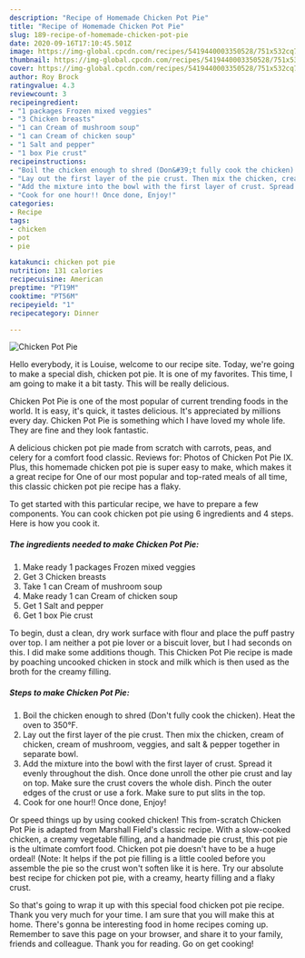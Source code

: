 ```yaml
---
description: "Recipe of Homemade Chicken Pot Pie"
title: "Recipe of Homemade Chicken Pot Pie"
slug: 189-recipe-of-homemade-chicken-pot-pie
date: 2020-09-16T17:10:45.501Z
image: https://img-global.cpcdn.com/recipes/5419440003350528/751x532cq70/chicken-pot-pie-recipe-main-photo.jpg
thumbnail: https://img-global.cpcdn.com/recipes/5419440003350528/751x532cq70/chicken-pot-pie-recipe-main-photo.jpg
cover: https://img-global.cpcdn.com/recipes/5419440003350528/751x532cq70/chicken-pot-pie-recipe-main-photo.jpg
author: Roy Brock
ratingvalue: 4.3
reviewcount: 3
recipeingredient:
- "1 packages Frozen mixed veggies"
- "3 Chicken breasts"
- "1 can Cream of mushroom soup"
- "1 can Cream of chicken soup"
- "1 Salt and pepper"
- "1 box Pie crust"
recipeinstructions:
- "Boil the chicken enough to shred (Don&#39;t fully cook the chicken). Heat the oven to 350°F."
- "Lay out the first layer of the pie crust. Then mix the chicken, cream of chicken, cream of mushroom, veggies, and salt &amp; pepper together in separate bowl."
- "Add the mixture into the bowl with the first layer of crust. Spread it evenly throughout the dish. Once done unroll the other pie crust and lay on top. Make sure the crust covers the whole dish. Pinch the outer edges of the crust or use a fork. Make sure to put slits in the top."
- "Cook for one hour!! Once done, Enjoy!"
categories:
- Recipe
tags:
- chicken
- pot
- pie

katakunci: chicken pot pie 
nutrition: 131 calories
recipecuisine: American
preptime: "PT19M"
cooktime: "PT56M"
recipeyield: "1"
recipecategory: Dinner

---
```



![Chicken Pot Pie](https://img-global.cpcdn.com/recipes/5419440003350528/751x532cq70/chicken-pot-pie-recipe-main-photo.jpg)

Hello everybody, it is Louise, welcome to our recipe site. Today, we're going to make a special dish, chicken pot pie. It is one of my favorites. This time, I am going to make it a bit tasty. This will be really delicious.

Chicken Pot Pie is one of the most popular of current trending foods in the world. It is easy, it's quick, it tastes delicious. It's appreciated by millions every day. Chicken Pot Pie is something which I have loved my whole life. They are fine and they look fantastic.

A delicious chicken pot pie made from scratch with carrots, peas, and celery for a comfort food classic. Reviews for: Photos of Chicken Pot Pie IX. Plus, this homemade chicken pot pie is super easy to make, which makes it a great recipe for One of our most popular and top-rated meals of all time, this classic chicken pot pie recipe has a flaky.


To get started with this particular recipe, we have to prepare a few components. You can cook chicken pot pie using 6 ingredients and 4 steps. Here is how you cook it.

<!--inarticleads1-->

##### The ingredients needed to make Chicken Pot Pie:

1. Make ready 1 packages Frozen mixed veggies
1. Get 3 Chicken breasts
1. Take 1 can Cream of mushroom soup
1. Make ready 1 can Cream of chicken soup
1. Get 1 Salt and pepper
1. Get 1 box Pie crust


To begin, dust a clean, dry work surface with flour and place the puff pastry over top. I am neither a pot pie lover or a biscuit lover, but I had seconds on this. I did make some additions though. This Chicken Pot Pie recipe is made by poaching uncooked chicken in stock and milk which is then used as the broth for the creamy filling. 

<!--inarticleads2-->

##### Steps to make Chicken Pot Pie:

1. Boil the chicken enough to shred (Don&#39;t fully cook the chicken). Heat the oven to 350°F.
1. Lay out the first layer of the pie crust. Then mix the chicken, cream of chicken, cream of mushroom, veggies, and salt &amp; pepper together in separate bowl.
1. Add the mixture into the bowl with the first layer of crust. Spread it evenly throughout the dish. Once done unroll the other pie crust and lay on top. Make sure the crust covers the whole dish. Pinch the outer edges of the crust or use a fork. Make sure to put slits in the top.
1. Cook for one hour!! Once done, Enjoy!


Or speed things up by using cooked chicken! This from-scratch Chicken Pot Pie is adapted from Marshall Field&#39;s classic recipe. With a slow-cooked chicken, a creamy vegetable filling, and a handmade pie crust, this pot pie is the ultimate comfort food. Chicken pot pie doesn&#39;t have to be a huge ordeal! (Note: It helps if the pot pie filling is a little cooled before you assemble the pie so the crust won&#39;t soften like it is here. Try our absolute best recipe for chicken pot pie, with a creamy, hearty filling and a flaky crust. 

So that's going to wrap it up with this special food chicken pot pie recipe. Thank you very much for your time. I am sure that you will make this at home. There's gonna be interesting food in home recipes coming up. Remember to save this page on your browser, and share it to your family, friends and colleague. Thank you for reading. Go on get cooking!
